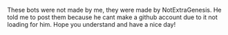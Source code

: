These bots were not made by me, they were made by NotExtraGenesis.
He told me to post them because he cant make a github account due to it not loading for him.
Hope you understand and have a nice day!
